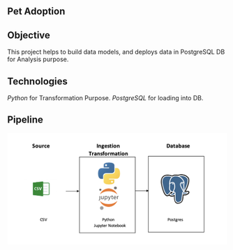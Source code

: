 ## Pet Adoption

## Objective

This project helps to build data models, and deploys data in PostgreSQL DB for Analysis purpose.

## Technologies

*Python* for Transformation Purpose.
*PostgreSQL* for loading into DB.

## Pipeline

![alt text](datapipeline.png)
